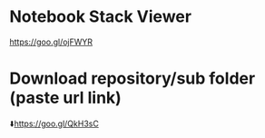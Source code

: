 # Notebook Stack Viewer
https://goo.gl/ojFWYR

# Download repository/sub folder (paste url link)      
:arrow_down:https://goo.gl/QkH3sC
